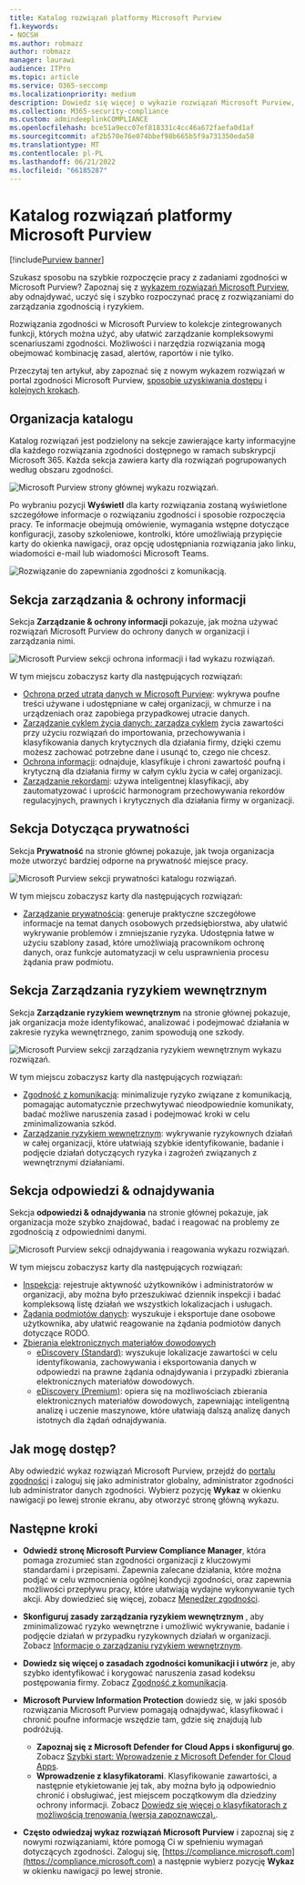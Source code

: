 ```yaml
---
title: Katalog rozwiązań platformy Microsoft Purview
f1.keywords:
- NOCSH
ms.author: robmazz
author: robmazz
manager: laurawi
audience: ITPro
ms.topic: article
ms.service: O365-seccomp
ms.localizationpriority: medium
description: Dowiedz się więcej o wykazie rozwiązań Microsoft Purview, w tym o tym, co zawiera, jak go uzyskać i o kolejnych krokach.
ms.collection: M365-security-compliance
ms.custom: admindeeplinkCOMPLIANCE
ms.openlocfilehash: bce51a9ecc07ef818331c4cc46a672faefa0d1af
ms.sourcegitcommit: af2b570e76e074bbef98b665b5f9a731350eda58
ms.translationtype: MT
ms.contentlocale: pl-PL
ms.lasthandoff: 06/21/2022
ms.locfileid: "66185287"
---
```

# <a name="microsoft-purview-solution-catalog"></a>Katalog rozwiązań platformy Microsoft Purview

[!include[Purview banner](../includes/purview-rebrand-banner.md)]

Szukasz sposobu na szybkie rozpoczęcie pracy z zadaniami zgodności w Microsoft Purview? Zapoznaj się z [wykazem rozwiązań Microsoft Purview](https://compliance.microsoft.com/solutioncatalog), aby odnajdywać, uczyć się i szybko rozpoczynać pracę z rozwiązaniami do zarządzania zgodnością i ryzykiem.

Rozwiązania zgodności w Microsoft Purview to kolekcje zintegrowanych funkcji, których można użyć, aby ułatwić zarządzanie kompleksowymi scenariuszami zgodności. Możliwości i narzędzia rozwiązania mogą obejmować kombinację zasad, alertów, raportów i nie tylko.

Przeczytaj ten artykuł, aby zapoznać się z nowym wykazem rozwiązań w portal zgodności Microsoft Purview, [sposobie uzyskiwania dostępu](#how-do-i-access) i [kolejnych krokach](#next-steps).

## <a name="catalog-organization"></a>Organizacja katalogu

Katalog rozwiązań jest podzielony na sekcje zawierające karty informacyjne dla każdego rozwiązania zgodności dostępnego w ramach subskrypcji Microsoft 365. Każda sekcja zawiera karty dla rozwiązań pogrupowanych według obszaru zgodności.

![Microsoft Purview strony głównej wykazu rozwiązań.](../media/m365-solution-catalog-home.png)

Po wybraniu pozycji **Wyświetl** dla karty rozwiązania zostaną wyświetlone szczegółowe informacje o rozwiązaniu zgodności i sposobie rozpoczęcia pracy. Te informacje obejmują omówienie, wymagania wstępne dotyczące konfiguracji, zasoby szkoleniowe, kontrolki, które umożliwiają przypięcie karty do okienka nawigacji, oraz opcję udostępniania rozwiązania jako linku, wiadomości e-mail lub wiadomości Microsoft Teams.

![Rozwiązanie do zapewniania zgodności z komunikacją.](../media/m365-solution-catalog-communication-compliance.png)

## <a name="information-protection--governance-section"></a>Sekcja zarządzania & ochrony informacji

Sekcja **Zarządzanie & ochrony informacji** pokazuje, jak można używać rozwiązań Microsoft Purview do ochrony danych w organizacji i zarządzania nimi.

![Microsoft Purview sekcji ochrona informacji i ład wykazu rozwiązań.](../media/m365-solution-catalog-information-protection-governance.png)

W tym miejscu zobaczysz karty dla następujących rozwiązań:

- [Ochrona przed utratą danych w Microsoft Purview](/microsoft-365/compliance/dlp-learn-about-dlp): wykrywa poufne treści używane i udostępniane w całej organizacji, w chmurze i na urządzeniach oraz zapobiega przypadkowej utracie danych.
- [Zarządzanie cyklem życia danych: zarządza cyklem](/microsoft-365/compliance/manage-data-governance) życia zawartości przy użyciu rozwiązań do importowania, przechowywania i klasyfikowania danych krytycznych dla działania firmy, dzięki czemu możesz zachować potrzebne dane i usunąć to, czego nie chcesz.
- [Ochrona informacji](/microsoft-365/compliance/information-protection): odnajduje, klasyfikuje i chroni zawartość poufną i krytyczną dla działania firmy w całym cyklu życia w całej organizacji.
- [Zarządzanie rekordami](/microsoft-365/compliance/records-management): używa inteligentnej klasyfikacji, aby zautomatyzować i uprościć harmonogram przechowywania rekordów regulacyjnych, prawnych i krytycznych dla działania firmy w organizacji.

## <a name="privacy-section"></a>Sekcja Dotycząca prywatności

Sekcja **Prywatność** na stronie głównej pokazuje, jak twoja organizacja może utworzyć bardziej odporne na prywatność miejsce pracy.

![Microsoft Purview sekcji prywatności katalogu rozwiązań.](../media/m365-solution-catalog-privacy.png)

W tym miejscu zobaczysz karty dla następujących rozwiązań:

- [Zarządzanie prywatnością](/privacy/priva/priva-overview): generuje praktyczne szczegółowe informacje na temat danych osobowych przedsiębiorstwa, aby ułatwić wykrywanie problemów i zmniejszanie ryzyka. Udostępnia łatwe w użyciu szablony zasad, które umożliwiają pracownikom ochronę danych, oraz funkcje automatyzacji w celu usprawnienia procesu żądania praw podmiotu.

## <a name="insider-risk-management-section"></a>Sekcja Zarządzania ryzykiem wewnętrznym

Sekcja **Zarządzanie ryzykiem wewnętrznym** na stronie głównej pokazuje, jak organizacja może identyfikować, analizować i podejmować działania w zakresie ryzyka wewnętrznego, zanim spowodują one szkody.

![Microsoft Purview sekcji zarządzania ryzykiem wewnętrznym wykazu rozwiązań.](../media/m365-solution-catalog-insider-risk-management.png)

W tym miejscu zobaczysz karty dla następujących rozwiązań:

- [Zgodność z komunikacją](/microsoft-365/compliance/communication-compliance): minimalizuje ryzyko związane z komunikacją, pomagając automatycznie przechwytywać nieodpowiednie komunikaty, badać możliwe naruszenia zasad i podejmować kroki w celu zminimalizowania szkód.
- [Zarządzanie ryzykiem wewnętrznym](/microsoft-365/compliance/insider-risk-management): wykrywanie ryzykownych działań w całej organizacji, które ułatwiają szybkie identyfikowanie, badanie i podjęcie działań dotyczących ryzyka i zagrożeń związanych z wewnętrznymi działaniami.

## <a name="discovery--response-section"></a>Sekcja odpowiedzi & odnajdywania

Sekcja **odpowiedzi & odnajdywania** na stronie głównej pokazuje, jak organizacja może szybko znajdować, badać i reagować na problemy ze zgodnością z odpowiednimi danymi.

![Microsoft Purview sekcji odnajdywania i reagowania wykazu rozwiązań.](../media/m365-solution-catalog-discovery-response.png)

W tym miejscu zobaczysz karty dla następujących rozwiązań:

- [Inspekcja](/microsoft-365/compliance/search-the-audit-log-in-security-and-compliance): rejestruje aktywność użytkowników i administratorów w organizacji, aby można było przeszukiwać dziennik inspekcji i badać kompleksową listę działań we wszystkich lokalizacjach i usługach.
- [Żądania podmiotów danych](/compliance/regulatory/gdpr-manage-gdpr-data-subject-requests-with-the-dsr-case-tool): wyszukuje i eksportuje dane osobowe użytkownika, aby ułatwić reagowanie na żądania podmiotów danych dotyczące RODO.
- [Zbierania elektronicznych materiałów dowodowych](/microsoft-365/compliance/manage-legal-investigations)
    - [eDiscovery (Standard)](/microsoft-365/compliance/get-started-core-ediscovery): wyszukuje lokalizacje zawartości w celu identyfikowania, zachowywania i eksportowania danych w odpowiedzi na prawne żądania odnajdywania i przypadki zbierania elektronicznych materiałów dowodowych.
    - [eDiscovery (Premium)](/microsoft-365/compliance/overview-ediscovery-20): opiera się na możliwościach zbierania elektronicznych materiałów dowodowych, zapewniając inteligentną analizę i uczenie maszynowe, które ułatwiają dalszą analizę danych istotnych dla żądań odnajdywania.

## <a name="how-do-i-access"></a>Jak mogę dostęp?

Aby odwiedzić wykaz rozwiązań Microsoft Purview, przejdź do [portalu zgodności](https://compliance.microsoft.com) i zaloguj się jako administrator globalny, administrator zgodności lub administrator danych zgodności. Wybierz pozycję **Wykaz** w okienku nawigacji po lewej stronie ekranu, aby otworzyć stronę główną wykazu.

## <a name="next-steps"></a>Następne kroki

- **Odwiedź stronę Microsoft Purview Compliance Manager**, która pomaga zrozumieć stan zgodności organizacji z kluczowymi standardami i przepisami. Zapewnia zalecane działania, które można podjąć w celu wzmocnienia ogólnej kondycji zgodności, oraz zapewnia możliwości przepływu pracy, które ułatwiają wydajne wykonywanie tych akcji. Aby dowiedzieć się więcej, zobacz [Menedżer zgodności](/microsoft-365/compliance/compliance-manager).

- **Skonfiguruj zasady zarządzania ryzykiem wewnętrznym** , aby zminimalizować ryzyko wewnętrzne i umożliwić wykrywanie, badanie i podjęcie działań w przypadku ryzykownych działań w organizacji. Zobacz [Informacje o zarządzaniu ryzykiem wewnętrznym](/microsoft-365/compliance/insider-risk-management).
- **Dowiedz się więcej o zasadach zgodności komunikacji i utwórz** je, aby szybko identyfikować i korygować naruszenia zasad kodeksu postępowania firmy. Zobacz [Zgodność z komunikacją](/microsoft-365/compliance/communication-compliance).
- **Microsoft Purview Information Protection** dowiedz się, w jaki sposób rozwiązania Microsoft Purview pomagają odnajdywać, klasyfikować i chronić poufne informacje wszędzie tam, gdzie się znajdują lub podróżują.
    - **Zapoznaj się z Microsoft Defender for Cloud Apps i skonfiguruj go**. Zobacz [Szybki start: Wprowadzenie z Microsoft Defender for Cloud Apps](/cloud-app-security/getting-started-with-cloud-app-security).
    - **Wprowadzenie z klasyfikatorami**. Klasyfikowanie zawartości, a następnie etykietowanie jej tak, aby można było ją odpowiednio chronić i obsługiwać, jest miejscem początkowym dla dziedziny ochrony informacji. Zobacz [Dowiedz się więcej o klasyfikatorach z możliwością trenowania (wersja zapoznawcza).](/microsoft-365/compliance/classifier-learn-about).
- **Często odwiedzaj wykaz rozwiązań Microsoft Purview** i zapoznaj się z nowymi rozwiązaniami, które pomogą Ci w spełnieniu wymagań dotyczących zgodności. Zaloguj się, [https://compliance.microsoft.com](https://compliance.microsoft.com) a następnie wybierz pozycję **Wykaz** w okienku nawigacji po lewej stronie.
